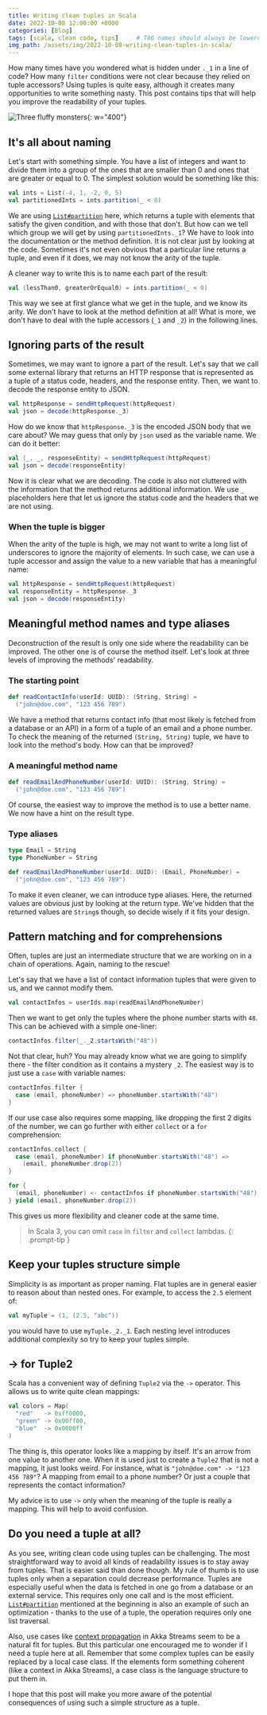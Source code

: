 ```yaml
---
title: Writing clean tuples in Scala
date: 2022-10-08 12:00:00 +0000
categories: [Blog]
tags: [scala, clean code, tips]     # TAG names should always be lowercase
img_path: /assets/img/2022-10-08-writing-clean-tuples-in-scala/
---
```


How many times have you wondered what is hidden under `._1` in a line of code?
How many `filter` conditions were not clear because they relied on tuple
accessors? Using tuples is quite easy, although it creates many
opportunities to write something nasty. This post contains tips that will
help you improve the readability of your tuples.

![Three fluffy monsters](three_fluffy_monsters.png){: w="400"}

## It's all about naming

Let's start with something simple. You have a list of integers and want to
divide them into a group of the ones that are smaller than 0 and ones
that are greater or equal to 0. The simplest solution would be something
like this:

```scala
val ints = List(-4, 1, -2, 0, 5)
val partitionedInts = ints.partition(_ < 0)
```

We are using
[`List#partition`](https://www.scala-lang.org/api/current/scala/collection/immutable/List.html#partition(p:A=%3EBoolean):(List[A],List[A]))
here, which returns a tuple with elements that satisfy the given condition,
and with those that don't. But how can we tell which group we will get
by using `partitionedInts._1`? We have to look into the documentation or the method definition. It is
not clear just by looking at the code. Sometimes it's not even obvious
that a particular line returns a tuple, and even if it does, we may not
know the arity of the tuple.

A cleaner way to write this is to name each part of the result:

```scala
val (lessThan0, greaterOrEqual0) = ints.partition(_ < 0)
```

This way we see at first glance what we get in the tuple, and we
know its arity. We don't have to look at the method definition at all!
What is more, we don't have to deal with the tuple accessors (`_1` and
`_2`) in the following lines.

## Ignoring parts of the result

Sometimes, we may want to ignore a part of the result. Let's say that
we call some external library that returns an HTTP response that is
represented as a tuple of a status code, headers, and the response entity.
Then, we want to decode the response entity to JSON.

```scala
val httpResponse = sendHttpRequest(httpRequest)
val json = decode(httpResponse._3)
```

How do we know that `httpResponse._3` is the encoded JSON body that we
care about? We may guess that only by `json` used as the variable
name. We can do it better:

```scala
val (_, _, responseEntity) = sendHttpRequest(httpRequest)
val json = decode(responseEntity)
```

Now it is clear what we are decoding. The code is also not cluttered
with the information that the method returns additional information.
We use `_` placeholders here that let us ignore the status code
and the headers that we are not using.

### When the tuple is bigger

When the arity of the tuple is high, we may not want to write a long
list of underscores to ignore the majority of elements. In such case,
we can use a tuple accessor and assign the value to a new variable
that has a meaningful name:

```scala
val httpResponse = sendHttpRequest(httpRequest)
val responseEntity = httpResponse._3
val json = decode(responseEntity)
```

## Meaningful method names and type aliases

Deconstruction of the result is only one side where the readability
can be improved. The other one is of course the method itself. Let's
look at three levels of improving the methods' readability.

### The starting point

```scala
def readContactInfo(userId: UUID): (String, String) =
  ("john@doe.com", "123 456 789")
```

We have a method that returns contact info
(that most likely is fetched from a database or an API) in a form of
a tuple of an email and a phone number. To check the meaning of the
returned `(String, String)` tuple, we have to look into the method's
body. How can that be improved?

### A meaningful method name

```scala
def readEmailAndPhoneNumber(userId: UUID): (String, String) =
  ("john@doe.com", "123 456 789")
```

Of course, the easiest way to improve the method is to use a better
name. We now have a hint on the result type.

### Type aliases

```scala
type Email = String
type PhoneNumber = String

def readEmailAndPhoneNumber(userId: UUID): (Email, PhoneNumber) =
  ("john@doe.com", "123 456 789")
```

To make it even cleaner, we can introduce type aliases. Here, the
returned values are obvious just by looking at the return type.
We've hidden that the returned values are `String`s though, so
decide wisely if it fits your design.

## Pattern matching and for comprehensions

Often, tuples are just an intermediate structure that we are
working on in a chain of operations. Again, naming to the rescue!

Let's say that we have a list of contact
information tuples that were given to us, and we cannot modify
them.

```scala
val contactInfos = userIds.map(readEmailAndPhoneNumber)
```

Then we want to get only the tuples where the phone number starts
with `48`. This can be achieved with a simple one-liner:

```scala
contactInfos.filter(_._2.startsWith("48"))
```

Not that clear, huh? You may already know what we are going to simplify there - the
filter condition as it contains a mystery `_2`. The easiest way
is to just use a `case` with variable names:

```scala
contactInfos.filter {
  case (email, phoneNumber) => phoneNumber.startsWith("48")
}
```

If our use case also requires some mapping, like dropping the
first 2 digits of the number, we can go further with either
`collect` or a `for` comprehension:

```scala
contactInfos.collect {
  case (email, phoneNumber) if phoneNumber.startsWith("48") =>
    (email, phoneNumber.drop(2))
}
```

```scala
for {
  (email, phoneNumber) <- contactInfos if phoneNumber.startsWith("48")
} yield (email, phoneNumber.drop(2))
```

This gives us more flexibility and cleaner code at the same time.

> In Scala 3, you can omit `case` in `filter` and `collect` lambdas.
{: .prompt-tip }

## Keep your tuples structure simple

Simplicity is as important as proper naming. Flat tuples are in
general easier to reason about than nested ones. For example,
to access the `2.5` element of:

```scala
val myTuple = (1, (2.5, "abc"))
```

you would have to use `myTuple._2._1`. Each nesting level
introduces additional complexity so try to keep your tuples simple.

## -> for Tuple2

Scala has a convenient way of defining `Tuple2` via the `->` operator.
This allows us to write quite clean mappings:

```scala
val colors = Map(
  "red"   -> 0xff0000,
  "green" -> 0x00ff00,
  "blue"  -> 0x0000ff
)
```

The thing is, this operator looks like a mapping by itself.
It's an arrow from one value to another one. When it is used
just to create a `Tuple2` that is not a mapping, it just looks
weird. For instance, what is `"john@doe.com" -> "123 456 789"`?
A mapping from email to a phone number? Or just a couple that
represents the contact information?

My advice is to use `->` only when the meaning of the tuple is
really a mapping. This will help to avoid confusion.

## Do you need a tuple at all?

As you see, writing clean code using tuples can be challenging.
The most straightforward way to avoid all kinds of readability
issues is to stay away from tuples. That is easier said than done
though. My rule of thumb is to use tuples only when a separation
could decrease performance. Tuples are especially useful when
the data is fetched in one go from a
database or an external service. This requires only one call
and is the most efficient.
[`List#partition`](https://www.scala-lang.org/api/current/scala/collection/immutable/List.html#partition(p:A=%3EBoolean):(List[A],List[A]))
mentioned at the beginning is also an example of such an optimization -
thanks to the use of a tuple, the operation requires only one
list traversal.

Also, use cases like
[context propagation](https://doc.akka.io/docs/akka/current/stream/stream-context.html)
in Akka Streams seem to be a natural fit for tuples. But this
particular one encouraged me to wonder if I need a tuple here
at all. Remember that some complex tuples can be easily replaced by a local
case class. If the elements form something coherent (like a context in
Akka Streams), a case class is the language structure to put
them in.

I hope that this post will make you more aware of the potential
consequences of using such a simple structure as a tuple.
